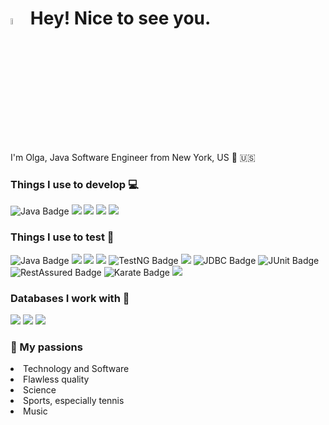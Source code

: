 <h1><a href="https://www.gautamkrishnar.com/"><img src="https://media.giphy.com/media/hvRJCLFzcasrR4ia7z/giphy.gif" width="5%"></a> Hey! Nice to see you.</h1>

I'm Olga, Java Software Engineer from New York, US 🗽 🇺🇸

<h3>Things I use to develop 💻</h3>
<p>
  <img src="https://img.shields.io/badge/Java-f89820?style=for-the-badge&logo=java&logoColor=white" alt="Java Badge" />
  <img src="https://img.shields.io/badge/Spring-6DB33F?style=for-the-badge&logo=spring&logoColor=white" />
  <img src="https://img.shields.io/badge/Spring_Boot-F2F4F9?style=for-the-badge&logo=spring-boot" />
  <img src="https://img.shields.io/badge/IntelliJ_IDEA-000000.svg?style=for-the-badge&logo=intellij-idea&logoColor=white" />
  <img src="https://img.shields.io/badge/apache_maven-C71A36?style=for-the-badge&logo=apachemaven&logoColor=white" />
  
</p>

<h3>Things I use to test 🔎</h3>
<p>
  <img src="https://img.shields.io/badge/Java-f89820?style=for-the-badge&logo=java&logoColor=white" alt="Java Badge" />
  <img src="https://img.shields.io/badge/Cucumber-43B02A?style=for-the-badge&logo=cucumber&logoColor=white" />
  <img src="https://img.shields.io/badge/Postman-FF6C37?style=for-the-badge&logo=Postman&logoColor=white" />
  <img src="https://img.shields.io/badge/Playwright-45ba4b?style=for-the-badge&logo=Playwright&logoColor=white" />
  <img src="https://img.shields.io/badge/TestNG-8A2BE2?style=for-the-badge&logo=testng&logoColor=white" alt="TestNG Badge" />
  <img src="https://img.shields.io/badge/Selenium-43B02A?style=for-the-badge&logo=Selenium&logoColor=white" />
  <img src="https://img.shields.io/badge/JDBC-808080?style=for-the-badge&logoColor=white" alt="JDBC Badge" />
  <img src="https://img.shields.io/badge/JUnit-3CB371?style=for-the-badge&logo=JUnit5&logoColor=white" alt="JUnit Badge" />
  <img src="https://img.shields.io/badge/RestAssured-1E90FF?style=for-the-badge&logo=rest-assured&logoColor=white" alt="RestAssured Badge" />
  <img src="https://img.shields.io/badge/Karate-FFA500?style=for-the-badge&logo=karate&logoColor=white" alt="Karate Badge" />
  <img src="https://img.shields.io/badge/Jenkins-49728B?style=for-the-badge&logo=jenkins&logoColor=white" />
</p>

<h3>Databases I work with 📒</h3>
<p>

  <img src="https://img.shields.io/badge/MySQL-005C84?style=for-the-badge&logo=mysql&logoColor=white" />
  <img src="https://img.shields.io/badge/Oracle-F80000?style=for-the-badge&logo=Oracle&logoColor=white" />
  <img src="https://img.shields.io/badge/PostgreSQL-316192?style=for-the-badge&logo=postgresql&logoColor=white" />

  </p>

 <h3>🧡 My passions</h3> 
<p>
  <li> Technology and Software </li>
  <li> Flawless quality </li>
  <li> Science </li>
  <li> Sports, especially tennis </li>
  <li> Music </li>
</p>



<!--
**liacoding/liacoding** is a ✨ _special_ ✨ repository because its `README.md` (this file) appears on your GitHub profile.

Here are some ideas to get you started:

- 🔭 I’m currently working on ...
- 🌱 I’m currently learning ...
- 👯 I’m looking to collaborate on ...
- 🤔 I’m looking for help with ...
- 💬 Ask me about ...
- 📫 How to reach me: ...
- 😄 Pronouns: ...
- ⚡ Fun fact: ...
-->
